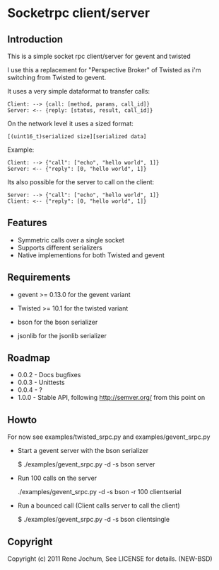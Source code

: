 Socketrpc client/server
============

Introduction
---------
This is a simple socket rpc client/server for gevent and twisted

I use this a replacement for "Perspective Broker" of Twisted
as i'm switching from Twisted to gevent.

It uses a very simple dataformat to transfer calls:

    Client: --> {call: [method, params, call_id]}
    Server: <-- {reply: [status, result, call_id]}

On the network level it uses a sized format:

    [(uint16_t)serialized size][serialized data]

Example:

    Client: --> {"call": ["echo", "hello world", 1]}
    Server: <-- {"reply": [0, "hello world", 1]}

Its also possible for the server to call on the client:

    Server: --> {"call": ["echo", "hello world", 1]}
    Client: <-- {"reply": [0, "hello world", 1]}

Features
---------
* Symmetric calls over a single socket
* Supports different serializers
* Native implementions for both Twisted and gevent

Requirements
---------
* gevent >= 0.13.0 for the gevent variant
* Twisted >= 10.1 for the twisted variant

* bson for the bson serializer
* jsonlib for the jsonlib serializer

Roadmap
---------
- 0.0.2 - Docs bugfixes
- 0.0.3 - Unittests
- 0.0.4 - ?
- 1.0.0 - Stable API, following http://semver.org/ from this point on

Howto
---------
For now see examples/twisted_srpc.py and examples/gevent_srpc.py

- Start a gevent server with the bson serializer

    $ ./examples/gevent_srpc.py -d -s bson server

- Run 100 calls on the server

    ./examples/gevent_srpc.py -d -s bson -r 100 clientserial

- Run a bounced call (Client calls server to call the client)

    $ ./examples/gevent_srpc.py -d -s bson clientsingle

Copyright
---------
Copyright (c) 2011 Rene Jochum, See LICENSE for details. (NEW-BSD)
